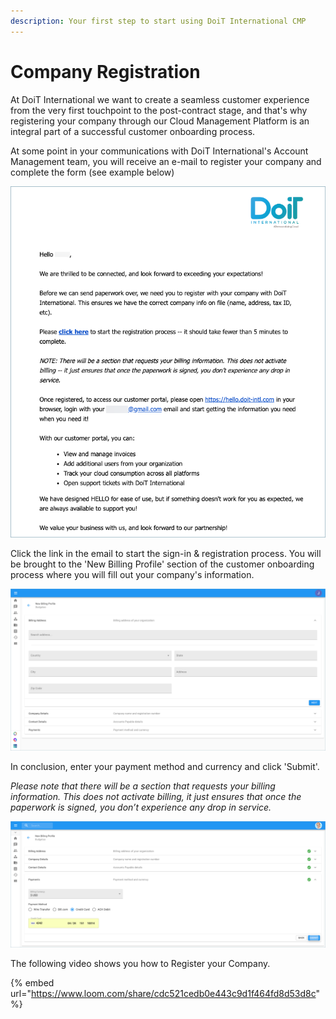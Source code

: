```yaml
---
description: Your first step to start using DoiT International CMP
---
```


# Company Registration

At DoiT International we want to create a seamless customer experience from the very first touchpoint to the post-contract stage, and that's why registering your company through our Cloud Management Platform is an integral part of a successful customer onboarding process. 

At some point in your communications with DoiT International's Account Management team, you will receive an e-mail to register your company and complete the form \(see example below\)

![](../.gitbook/assets/company-registration-email.png)

Click the link in the email to start the sign-in & registration process. You will be brought to the 'New Billing Profile' section of the customer onboarding process where you will fill out your company's information.

![](../.gitbook/assets/create-new-billing-profile-2-.png)

In conclusion, enter your payment method and currency and click 'Submit'.

_Please note that there will be a section that requests your billing information. This does not activate billing, it just ensures that once the paperwork is signed, you don’t experience any drop in service._

![](../.gitbook/assets/submit-new-billing-profile.png)

The following video shows you how to Register your Company.

{% embed url="https://www.loom.com/share/cdc521cedb0e443c9d1f464fd8d53d8c" %}

